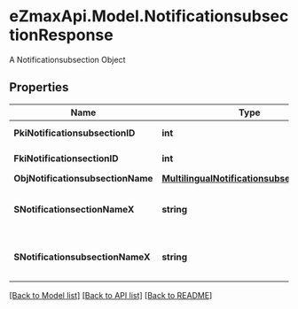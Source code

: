 # eZmaxApi.Model.NotificationsubsectionResponse
A Notificationsubsection Object

## Properties

Name | Type | Description | Notes
------------ | ------------- | ------------- | -------------
**PkiNotificationsubsectionID** | **int** | The unique ID of the Notificationsubsection | 
**FkiNotificationsectionID** | **int** | The unique ID of the Notificationsection | 
**ObjNotificationsubsectionName** | [**MultilingualNotificationsubsectionName**](MultilingualNotificationsubsectionName.md) |  | [optional] 
**SNotificationsectionNameX** | **string** | The name of the Notificationsection in the language of the requester | [optional] 
**SNotificationsubsectionNameX** | **string** | The name of the Notificationsubsection in the language of the requester | 

[[Back to Model list]](../README.md#documentation-for-models) [[Back to API list]](../README.md#documentation-for-api-endpoints) [[Back to README]](../README.md)

